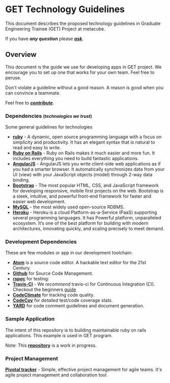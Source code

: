 # GET Technology Guidelines

This document describes the proposed technology guidelines in Graduate Engineering Trainee (GET) Project at metacube.

If you have ***any question*** please [***ask***](https://github.com/dwyl/get-technology/issues).

## Overview
This document is the guide we use for developing apps in GET project. We encourage you to set up one that works for your own team. Feel free to peruse.

Don't violate a guideline without a good reason. A reason is good when you can convince a teammate.

Feel free to [***contribute***](https://guides.github.com/activities/contributing-to-open-source/#contributing).

### Dependencies <small>(*technologies we trust*)</small>
Some general guidelines for technologies

+ [**ruby**](https://www.ruby-lang.org/en/) - A dynamic, open source programming language with a focus on simplicity and productivity. It has an elegant syntax that is natural to read and easy to write.
+ [**Ruby on Rails**](https://www.ruby-lang.org/en/) - Ruby on Rails makes it much easier and more fun. It includes everything you need to build fantastic applications.
+ [**AngularJS**](https://angularjs.org/) - AngularJS lets you write client-side web applications as if you had a smarter browser. It automatically synchronizes data from your UI (view) with your JavaScript objects (model) through 2-way data binding.
+ [**Bootstrap**](http://getbootstrap.com) - The most popular HTML, CSS, and JavaScript framework for developing responsive, mobile first projects on the web. Bootstrap is a sleek, intuitive, and powerful front-end framework for faster and easier web development.
+ [**MySQL**](http://www.mysql.com/) - the most widely used open-source RDBMS.
+ [**Heroku**](http://www.heroku.com) - Heroku is a cloud Platform-as-a-Service (PaaS) supporting several programming languages. It has Powerful platform, unparalleled ecosystem. It’s one of the best platform for building with modern architectures, innovating quickly, and scaling precisely to meet demand.

### Development Dependencies

These are few modules or app in our development toolchain:

+ [**Atom**](https://atom.io/) is a source code editor. A hackable text editor for the 21st Century.
+ [**Github**](http://github.com) for Source Code Management.
+ [**rspec**](http://rspec.info) for testing: 
+ [**Travis-CI**](https://travis-ci.org/) - We *recommend* travis-ci for Continuous Integration (CI). Checkout the beginners [guide](https://github.com/gbohra/get-technology/tree/master/travis)
+ [**CodeClimate**](https://codeclimate.com/) for tracking code quality.
+ [**CodeCov**](https://codecov.io/) for *detailed* test/code coverage stats.
+ [**YARD**](http://www.rubydoc.info/gems/yard/file/docs/GettingStarted.md) for code comment guidelines and document generation.

### Sample Application
The intent of this repository is to building maintainable ruby on rails applications. This example is used in GET program.

Note: This [**repository**](github) is a work in progress.

### Project Management
[**Pivotal tracker**](http://www.pivotaltracker.com) - Simple, effective project management for agile teams. It's agile project management and collaboration tool.

<br />
<br />
